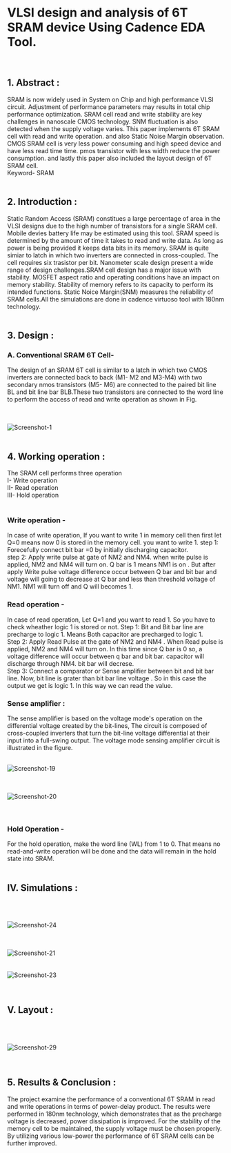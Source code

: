 # VLSI design and analysis of 6T SRAM device Using Cadence EDA Tool.
<br>
<h2>1. Abstract :</h2> 
SRAM is now widely used in System on Chip and high performance VLSI circuit.
Adjustment of performance parameters may results in total chip performance
optimization. SRAM cell read and write stability are key challenges in
nanoscale CMOS technology. SNM fluctuation is also detected when the 
supply voltage varies. This paper implements 6T SRAM cell with read and write operation.
and also Static Noise Margin observation. CMOS SRAM cell is very less
power consuming and high speed device and have less read time time.
pmos transistor with less width reduce the power consumption. and lastly 
this paper also included the layout design of 6T SRAM cell.
<br>Keyword- SRAM
<br>
<br>
<h2>2. Introduction :</h2>
Static Random Access (SRAM) constitues a large percentage of area
in the VLSI designs due to the high number of transistors for a single
SRAM cell. Mobile devies battery life may be estimated using this tool.
SRAM speed is determined by the amount of time it takes to read and 
write data. As long as power is being provided it keeps data bits in its memory.
SRAM is quite simiar to latch in which two inverters are connected in cross-coupled.
The cell requires six trasistor per bit. Nanometer scale design present a wide range
of design challenges.SRAM cell design has a major issue with stability. MOSFET aspect 
ratio and operating conditions have an impact on memory stability. Stability of memory refers 
to its capacity to perform its intended functions. Static Noice Margin(SNM) measures
the reliability of SRAM cells.All the simulations are done in cadence virtuoso tool with 180nm technology. 
<br>
<br>
<h2>3. Design :</h2>
<h3>A. Conventional SRAM 6T Cell-</h3>
The design of an SRAM 6T cell is similar to a latch in 
which two CMOS inverters are connected back to back (M1-
M2 and M3-M4) with two secondary nmos transistors (M5-
M6) are connected to the paired bit line BL and bit line bar 
BLB.These two transistors are connected to the word line 
to perform the access of read and write operation as shown in 
Fig.<br>
<br>
<br>

![Screenshot-1](https://github.com/user-attachments/assets/ced1966a-2fa8-4b69-80e5-5edb422c35e9)
<br>
<br><h2>4. Working operation :</h2>
The SRAM cell performs three operation
<br>
I- Write operation
<br>
II- Read operation 
<br>
III- Hold operation
<br>
<br>

 <h3>Write operation -</h3>
In case of write operation, If you want to write 1 in memory cell then
first let Q=0 means now 0 is stored in the memory cell. you want to write 1.
step 1: Forecefully connect bit bar =0 by initially discharging capacitor.
<br>
step 2: Apply write pulse at gate of NM2 and NM4. when write pulse is applied,
NM2 and NM4 will turn on. Q bar is 1 means NM1 is on . But after apply Write 
pulse voltage difference occur between Q bar and bit bar and voltage will going to
decrease at Q bar and less than threshold voltage of NM1. NM1 will turn off and
Q will becomes 1.
<br>

 <h3>Read operation -</h3>
 In case of read operation, Let Q=1 and you want to read 1.
 So you have to check wheather logic 1 is stored or not.
 Step 1: Bit and Bit bar line are precharge to logic 1. 
 Means Both capacitor are precharged to logic 1. 
 <br>
 Step 2: Apply Read Pulse at the gate of NM2 and NM4 . When Read pulse is 
 applied, NM2 and NM4 will turn on. In this time since Q bar is 0 so, 
 a voltage difference will occur between q bar and bit bar. capacitor will
 discharge through NM4. bit bar will decrese.
 <br>
 Step 3: Connect a comparator or Sense amplifier between bit and bit bar line.
 Now, bit line is grater than bit bar line voltage . So in this case the output we get 
 is logic 1. In this way we can read the value.
<br>
<h3> Sense amplifier :</h3>
The sense amplifier is based on the voltage mode's 
operation on the differential voltage created by the bit-lines, The circuit is composed of 
cross-coupled inverters that turn the bit-line voltage differential at their input into 
a full-swing output. The voltage mode sensing amplifier circuit is illustrated in the figure.
<br>
<br>

![Screenshot-19](https://github.com/user-attachments/assets/9c614303-b22a-4216-ac3a-a60eff595054)
<br>
<br>
<br>

![Screenshot-20](https://github.com/user-attachments/assets/6ce88fdd-fdaa-45b9-ab52-20ed0c9fa4bb)
<br>
<br>
<br>
<h3>Hold Operation -</h3>
For the hold operation, make the word line (WL) 
from 1 to 0. That means no read-and-write operation will 
be done and the data will remain in the hold state into SRAM.
<br>

<BR>
<H2>IV. Simulations :</H2>
<br>
<br>


![Screenshot-24](https://github.com/user-attachments/assets/76543f9b-9d4a-48ea-b3f1-b28d6d9749ff)
<br>
<br>
<br>

![Screenshot-21](https://github.com/user-attachments/assets/a4d21d1e-92a8-436a-ba98-b91bac325d61)
<br>
<br>
<br>
![Screenshot-23](https://github.com/user-attachments/assets/a7076f67-cd8a-43ec-8a12-5edee512b951)

<br>
<h2>V. Layout :</h2>
<br>
<br>

![Screenshot-29](https://github.com/user-attachments/assets/00a87306-9d36-4fc3-a390-0d568bd51895)


<br>
<h2>5. Results & Conclusion :</h2>
The project examine the performance of a
conventional 6T SRAM in read and write operations in 
terms of power-delay product. The results were performed
in 180nm technology, which demonstrates that as the 
precharge voltage is decreased, power dissipation is 
improved. For the stability of the memory cell to be 
maintained, the supply voltage must be chosen properly. 
By utilizing various low-power the performance 
of 6T SRAM cells can be further improved.










